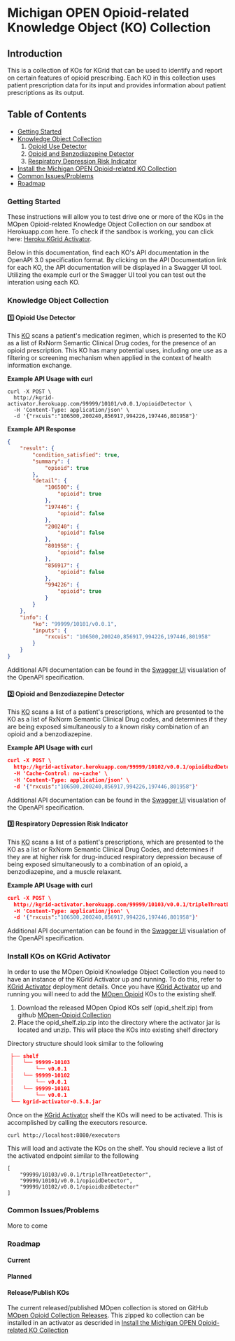 # Michigan OPEN Opioid-related Knowledge Object (KO) Collection

## Introduction
This is a collection of KOs for KGrid that can be used to identify and report on certain features of opioid prescribing. Each KO in this collection uses patient prescription data for its input and provides information about patient prescriptions as its output. 

Table of Contents
--
- [Getting Started](#getting-started)
- [Knowledge Object Collection](#knowledge-object-collection)
   1. [Opioid Use Detector](#one-opioid-use-detector) 
   1. [Opioid and Benzodiazepine Detector](#two-opioid-and-benzodiazepine-detector)
  1. [Respiratory Depression Risk Indicator](#three-respiratory-depression-risk-indicator )
- [Install the Michigan OPEN Opioid-related KO Collection](#install)  
- [Common Issues/Problems](#common-issuesproblems)
- [Roadmap](#roadmap)


### Getting Started
These instructions will allow you to test drive one or more of the KOs in the MOpen Opioid-related Knowledge Object Collection on our sandbox at Herokuapp.com here.  To check if the sandbox is working, you can click here: [Heroku KGrid Activator](https://kgrid-activator.herokuapp.com/).  

Below in this documentation, find each KO's API documentation in the OpenAPI 3.0 specification format. By clicking on the API Documentation link for each KO, the API documentation will be displayed in a Swagger UI tool.  Utilizing the example curl or the Swagger UI tool you can test out the interation using each KO.

### Knowledge Object Collection

####  :one: Opioid Use Detector
This [KO](./99999-10101)  scans a patient's medication regimen, which is presented to the KO as a list of RxNorm Semantic Clinical Drug codes, for the presence of an opioid prescription.  This KO has many potential uses, including one use as a filtering or screening mechanism when applied in the context of health information exchange. 

**Example API Usage with curl**
```
curl -X POST \
  http://kgrid-activator.herokuapp.com/99999/10101/v0.0.1/opioidDetector \
  -H 'Content-Type: application/json' \
  -d '{"rxcuis":"106500,200240,856917,994226,197446,801958"}'
```  
**Example API Response**
```json
{
    "result": {
        "condition_satisfied": true,
        "summary": {
            "opioid": true
        },
        "detail": {
            "106500": {
                "opioid": true
            },
            "197446": {
                "opioid": false
            },
            "200240": {
                "opioid": false
            },
            "801958": {
                "opioid": false
            },
            "856917": {
                "opioid": false
            },
            "994226": {
                "opioid": true
            }
        }
    },
    "info": {
        "ko": "99999/10101/v0.0.1",
        "inputs": {
            "rxcuis": "106500,200240,856917,994226,197446,801958"
        }
    }
}
```
Additional API documentation can be found in the [Swagger UI](https://kgrid-demos.github.io/swaggerui/?url=https://kgrid.org/mopen-opioid-collection/99999-10101/v0.0.1/model/service/servicedescriptor.yaml) visualation of the OpenAPI specification.

####  :two: Opioid and Benzodiazepine Detector
This [KO](./99999-10102)  scans a list of a patient's prescriptions, which are presented to the KO as a list of RxNorm Semantic Clinical Drug codes, and determines if they are being exposed simultaneously to a known risky combination of an opioid and a benzodiazepine.

**Example API Usage with curl**
```json
curl -X POST \
  http://kgrid-activator.herokuapp.com/99999/10102/v0.0.1/opioidbzdDetector \
  -H 'Cache-Control: no-cache' \
  -H 'Content-Type: application/json' \
  -d '{"rxcuis":"106500,200240,856917,994226,197446,801958"}'
```

Additional API documentation can be found in the [Swagger UI](https://kgrid-demos.github.io/swaggerui/?url=https://kgrid.org/mopen-opioid-collection/99999-10102/v0.0.1/model/service/servicedescriptor.yaml) visualation of the OpenAPI specification.

####  :three: Respiratory Depression Risk Indicator
This [KO](./99999-10103)  scans a list of a patient's prescriptions, which are presented to the KO as a list or RxNorm Semantic Clinical Drug Codes, and determines if they are at higher risk for drug-induced respiratory depression because of being exposed simultaneously to a combination of an opioid, a benzodiazepine, and a muscle relaxant.

**Example API Usage with curl**
```json
curl -X POST \
  http://kgrid-activator.herokuapp.com/99999/10103/v0.0.1/tripleThreatDetector \
  -H 'Content-Type: application/json' \
  -d '{"rxcuis":"106500,200240,856917,994226,197446,801958"}'
 ```
Additional API documentation can be found in the [Swagger UI](https://kgrid-demos.github.io/swaggerui/?url=https://kgrid.org/mopen-opioid-collection/99999-10103/v0.0.1/model/service/servicedescriptor.yaml)  visualation of the OpenAPI specification.

### Install KOs on KGrid Activator
In order to use the MOpen Opioid Knowledge Object Collection you need to have an instance of the KGrid Activator up and running. To do this, refer to [KGrid Activator](http://kgrid.org/kgrid-activator/) deployment details.  Once you have [KGrid Activator](http://kgrid.org/kgrid-activator/) up and running you will need to add the [MOpen Opioid](https://github.com/kgrid/mopen-opioid-collection/releases/latest) KOs to the existing shelf. 

 1. Download the released MOpen Opiod KOs self (opid_shelf.zip) from github [MOpen-Opioid Collection](https://github.com/kgrid/mopen-opioid-collection/releases/latest)
 1. Place the opid_shelf.zip.zip into the directory where the activator jar is located and unzip. This will place the KOs into existing shelf directory
 
Directory structure should look similar to the following
```json
 ├── shelf
 │   └── 99999-10103
 │       └── v0.0.1   
 │   └── 99999-10102
 │       └── v0.0.1   
 │   └── 99999-10101
 │       └── v0.0.1   
 └── kgrid-activator-0.5.8.jar
```

Once on the [KGrid Activator](http://kgrid.org/kgrid-activator/) shelf  the KOs will need to be activated. This is accomplished by calling the executors resource.

```curl http://localhost:8080/executors```

This will load and activate the KOs on the shelf. You should recieve a list of the activated endpoint similar to the following
```
[
    "99999/10103/v0.0.1/tripleThreatDetector",
    "99999/10101/v0.0.1/opioidDetector",
    "99999/10102/v0.0.1/opioidbzdDetector"
]
```

### Common Issues/Problems

More to come

### Roadmap

#### Current

#### Planned

#### Release/Publish KOs 
The current released/published MOpen collection is stored on GitHub [MOpen Opioid Collection Releases](https://github.com/kgrid/mopen-opioid-collection/releases). This zipped ko collection can be installed in an activator as descrided in [Install the Michigan OPEN Opioid-related KO Collection](#install)  

```



